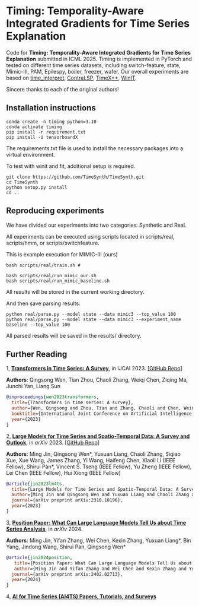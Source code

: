 # Timing: Temporality-Aware Integrated Gradients for Time Series Explanation

Code for **Timing: Temporality-Aware Integrated Gradients for Time Series Explanation** submitted in ICML 2025. Timing is implemented in PyTorch and tested on different time series datasets, including switch-feature, state, Mimic-III, PAM, Epilespy, boiler, freezer, wafer. Our overall experiments are based on [time_interpret](https://github.com/josephenguehard/time_interpret), [ContraLSP](https://github.com/zichuan-liu/ContraLSP), [TimeX++](https://github.com/zichuan-liu/TimeXplusplus), [WinIT](https://github.com/layer6ai-labs/WinIT). 

Sincere thanks to each of the original authors!

## Installation instructions

```shell script
conda create -n timing python=3.10
conda activate timing
pip install -r requirement.txt
pip install -U tensorboardX
```
The requirements.txt file is used to install the necessary packages into a virtual environment.

To test with winit and fit, additional setup is required.

```shell script
git clone https://github.com/TimeSynth/TimeSynth.git
cd TimeSynth
python setup.py install
cd ..
```

## Reproducing experiments

We have divided our experiments into two categories: Synthetic and Real.

All experiments can be executed using scripts located in scripts/real, scripts/hmm, or scripts/switchfeature.

This is example execution for MIMIC-III (ours)
```shell script
bash scripts/real/train.sh # 

bash scripts/real/run_mimic_our.sh
bash scripts/real/run_mimic_baseline.sh
```

All results will be stored in the current working directory.

And then save parsing results:
```shell script
python real/parse.py --model state --data mimic3 --top_value 100
python real/parse.py --model state --data mimic3 --experiment_name baseline --top_value 100
```

All parsed results will be saved in the results/ directory.











## Further Reading
1, [**Transformers in Time Series: A Survey**](https://arxiv.org/abs/2202.07125), in IJCAI 2023.
[\[GitHub Repo\]](https://github.com/qingsongedu/time-series-transformers-review)

**Authors**: Qingsong Wen, Tian Zhou, Chaoli Zhang, Weiqi Chen, Ziqing Ma, Junchi Yan, Liang Sun

```bibtex
@inproceedings{wen2023transformers,
  title={Transformers in time series: A survey},
  author={Wen, Qingsong and Zhou, Tian and Zhang, Chaoli and Chen, Weiqi and Ma, Ziqing and Yan, Junchi and Sun, Liang},
  booktitle={International Joint Conference on Artificial Intelligence(IJCAI)},
  year={2023}
}
```

2, [**Large Models for Time Series and Spatio-Temporal Data: A Survey and Outlook**](https://arxiv.org/abs/2310.10196), in *arXiv* 2023.
[\[GitHub Repo\]](https://github.com/qingsongedu/Awesome-TimeSeries-SpatioTemporal-LM-LLM)

**Authors**: Ming Jin, Qingsong Wen*, Yuxuan Liang, Chaoli Zhang, Siqiao Xue, Xue Wang, James Zhang, Yi Wang, Haifeng Chen, Xiaoli Li (IEEE Fellow), Shirui Pan*, Vincent S. Tseng (IEEE Fellow), Yu Zheng (IEEE Fellow), Lei Chen (IEEE Fellow), Hui Xiong (IEEE Fellow)

```bibtex
@article{jin2023lm4ts,
  title={Large Models for Time Series and Spatio-Temporal Data: A Survey and Outlook}, 
  author={Ming Jin and Qingsong Wen and Yuxuan Liang and Chaoli Zhang and Siqiao Xue and Xue Wang and James Zhang and Yi Wang and Haifeng Chen and Xiaoli Li and Shirui Pan and Vincent S. Tseng and Yu Zheng and Lei Chen and Hui Xiong},
  journal={arXiv preprint arXiv:2310.10196},
  year={2023}
}
```

3, [**Position Paper: What Can Large Language Models Tell Us about Time Series Analysis**](https://arxiv.org/abs/2402.02713), in *arXiv* 2024.

**Authors**: Ming Jin, Yifan Zhang, Wei Chen, Kexin Zhang, Yuxuan Liang*, Bin Yang, Jindong Wang, Shirui Pan, Qingsong Wen*


```bibtex
@article{jin2024position,
   title={Position Paper: What Can Large Language Models Tell Us about Time Series Analysis}, 
   author={Ming Jin and Yifan Zhang and Wei Chen and Kexin Zhang and Yuxuan Liang and Bin Yang and Jindong Wang and Shirui Pan and Qingsong Wen},
  journal={arXiv preprint arXiv:2402.02713},
  year={2024}
}
```
4, [**AI for Time Series (AI4TS) Papers, Tutorials, and Surveys**](https://github.com/qingsongedu/awesome-AI-for-time-series-papers)
